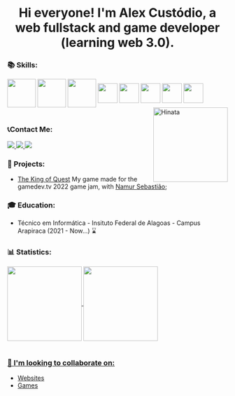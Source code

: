 <h1 align="center">
Hi everyone! I'm Alex Custódio, a web fullstack and game developer (learning web 3.0).
</h1>
<h3>📚 Skills:</h3>
  
<div>
  <img align="center" height="65" src="https://cdn.jsdelivr.net/gh/devicons/devicon/icons/python/python-original-wordmark.svg" /> 
  <img align="center" height="65" src="https://cdn.jsdelivr.net/gh/devicons/devicon/icons/java/java-original-wordmark.svg" />
  <img align="center" height="65" src="https://cdn.jsdelivr.net/gh/devicons/devicon/icons/godot/godot-original-wordmark.svg" /> 
  <img align="center" height="45" src="https://cdn.jsdelivr.net/gh/devicons/devicon/icons/html5/html5-original-wordmark.svg" />
  <img align="center" height="45" src="https://cdn.jsdelivr.net/gh/devicons/devicon/icons/css3/css3-original.svg" /> 
  <img align="center" height="45" src="https://cdn.jsdelivr.net/gh/devicons/devicon/icons/dart/dart-original.svg" />
  <img align="center" height="45" src="https://cdn.jsdelivr.net/gh/devicons/devicon/icons/csharp/csharp-original.svg" />
  <img align="center" height="45" src="https://cdn.jsdelivr.net/gh/devicons/devicon/icons/nodejs/nodejs-original.svg" />
  <img align="right" alt="Hinata" heigh= "160" width="170" src="https://c.tenor.com/tUpqxGUs5jAAAAAd/one-piece-luffy.gif">
</div>
  
<br>

### 📞Contact Me:
</p>
<a href="mailto:alex.cstd.contato@gmail.com" alt="Gmail">
  <img src="https://img.shields.io/badge/alex.cstd.contato@gmail.com-F74141?style=for-the-badge&logoColor=white&logo=gmail&link=mailto:alex.cstd.contato@gmail.com"/>
</a>
<a href="https://www.linkedin.com/in/alex-cust%C3%B3dio-74a24b249/">
  <img src="https://img.shields.io/badge/Alex%20Custódio-0e76a8?style=for-the-badge&logo=Linkedin&link=https://www.linkedin.com/in/alex-cust%C3%B3dio-74a24b249/"/>
</a>
<a href="https://www.instagram.com/alexcustodiodev/">
  <img src="https://img.shields.io/badge/@alexcustodiodev-ebebeb?style=for-the-badge&logo=Instagram&link=https://www.instagram.com/alexcustodiodev/"/>
</a>
<br>

### 🚀 Projects:
- [The King of Quest](https://anemonaaass.itch.io/the-king-of-quest) My game made for the gamedev.tv 2022 game jam, with [Namur Sebastião](https://github.com/NRTarnished);

### 🎓 Education:
- Técnico em Informática - Insituto Federal de Alagoas - Campus Arapiraca (2021 - Now...) ⌛

<h3>📊 Statistics:</h3>
 <div>
  <a href="https://github.com/alex-custodio">
  <img align = "center" height="170em" src="https://github-readme-stats.vercel.app/api?username=alex-custodio&show_icons=true&theme=github_dark&include_all_commits=true&count_private=true"/>
  <img align = "center" height="170em" src="https://github-readme-stats.vercel.app/api/top-langs/?username=alex-custodio&layout=compact&langs_count=7&hide=html&theme=github_dark"/></br></br>

### 👯 I'm looking to collaborate on: 
- Websites
- Games


